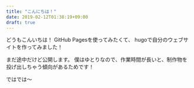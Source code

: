 ```yaml
---
title: "こんにちは！"
date: 2019-02-12T01:38:19+09:00
draft: true
---
```

どうもこんいちは！
GitHub Pagesを使ってみたくて、
hugoで自分のウェブサイトを作ってみました！

まだ途中だけど公開します。
僕はゆとりなので、作業時間が長いと、制作物を投げ出しちゃう傾向があるためです！

ではでは～


